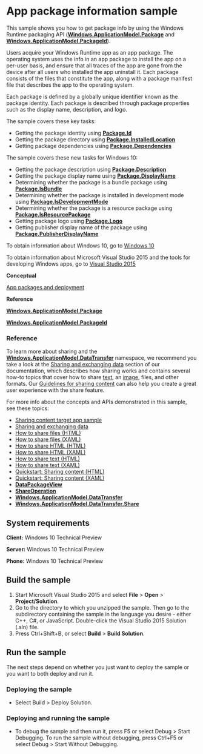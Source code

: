 ﻿<!---
  category: AppSettings 
--->

# App package information sample

This sample shows you how to get package info by using the Windows Runtime packaging API ([**Windows.ApplicationModel.Package**](http://msdn.microsoft.com/library/windows/apps/br224667) and [**Windows.ApplicationModel.PackageId**](http://msdn.microsoft.com/library/windows/apps/br224668)).

Users acquire your Windows Runtime app as an app package. The operating system uses the info in an app package to install the app on a per-user basis, and ensure that all traces of the app are gone from the device after all users who installed the app uninstall it. Each package consists of the files that constitute the app, along with a package manifest file that describes the app to the operating system.

Each package is defined by a globally unique identifier known as the package identity. Each package is described through package properties such as the display name, description, and logo.

The sample covers these key tasks:

-   Getting the package identity using [**Package.Id**](http://msdn.microsoft.com/library/windows/apps/br224680)
-   Getting the package directory using [**Package.InstalledLocation**](http://msdn.microsoft.com/library/windows/apps/br224681)
-   Getting package dependencies using [**Package.Dependencies**](http://msdn.microsoft.com/library/windows/apps/br224679)

The sample covers these new tasks for Windows 10:

-   Getting the package description using [**Package.Description**](http://msdn.microsoft.com/library/windows/apps/dn175742)
-   Getting the package display name using [**Package.DisplayName**](http://msdn.microsoft.com/library/windows/apps/dn175743)
-   Determining whether the package is a bundle package using [**Package.IsBundle**](http://msdn.microsoft.com/library/windows/apps/dn175744)
-   Determining whether the package is installed in development mode using [**Package.IsDevelopmentMode**](http://msdn.microsoft.com/library/windows/apps/dn175745)
-   Determining whether the package is a resource package using [**Package.IsResourcePackage**](http://msdn.microsoft.com/library/windows/apps/dn175746)
-   Getting package logo using [**Package.Logo**](http://msdn.microsoft.com/library/windows/apps/dn175747)
-   Getting publisher display name of the package using [**Package.PublisherDisplayName**](http://msdn.microsoft.com/library/windows/apps/dn175748)

To obtain information about Windows 10, go to [Windows 10](http://go.microsoft.com/fwlink/?LinkID=532421)

To obtain information about Microsoft Visual Studio 2015 and the tools for developing Windows apps, go to [Visual Studio 2015](http://go.microsoft.com/fwlink/?LinkID=532422)

**Conceptual**

[App packages and deployment](http://msdn.microsoft.com/library/windows/apps/hh464929)

**Reference**

[**Windows.ApplicationModel.Package**](http://msdn.microsoft.com/library/windows/apps/br224667)

[**Windows.ApplicationModel.PackageId**](http://msdn.microsoft.com/library/windows/apps/br224668)

### Reference

To learn more about sharing and the [**Windows.ApplicationModel.DataTransfer**](http://msdn.microsoft.com/library/windows/apps/br205967) namespace, we recommend you take a look at the [Sharing and exchanging data](http://msdn.microsoft.com/library/windows/apps/hh464923) section of our documentation, which describes how sharing works and contains several how-to topics that cover how to share [text](http://msdn.microsoft.com/library/windows/apps/hh758313), an [image](http://msdn.microsoft.com/library/windows/apps/hh758305), files, and other formats. Our [Guidelines for sharing content](http://msdn.microsoft.com/library/windows/apps/hh465251) can also help you create a great user experience with the share feature.

For more info about the concepts and APIs demonstrated in this sample, see these topics:

-   [Sharing content target app sample](http://go.microsoft.com/fwlink/p/?linkid=231519)
-   [Sharing and exchanging data](http://msdn.microsoft.com/library/windows/apps/hh464923)
-   [How to share files (HTML)](http://msdn.microsoft.com/library/windows/apps/hh758308)
-   [How to share files (XAML)](http://msdn.microsoft.com/library/windows/apps/hh871371)
-   [How to share HTML (HTML)](http://msdn.microsoft.com/library/windows/apps/hh758310)
-   [How to share HTML (XAML)](http://msdn.microsoft.com/library/windows/apps/hh973055)
-   [How to share text (HTML)](http://msdn.microsoft.com/library/windows/apps/hh758313)
-   [How to share text (XAML)](http://msdn.microsoft.com/library/windows/apps/hh871372)
-   [Quickstart: Sharing content (HTML)](http://msdn.microsoft.com/library/windows/apps/hh465261)
-   [Quickstart: Sharing content (XAML)](http://msdn.microsoft.com/library/windows/apps/hh871368)
-   [**DataPackageView**](http://msdn.microsoft.com/library/windows/apps/hh738408)
-   [**ShareOperation**](http://msdn.microsoft.com/library/windows/apps/br205977)
-   [**Windows.ApplicationModel.DataTransfer**](http://msdn.microsoft.com/library/windows/apps/br205967)
-   [**Windows.ApplicationModel.DataTransfer.Share**](http://msdn.microsoft.com/library/windows/apps/br205989)

## System requirements

**Client:** Windows 10 Technical Preview

**Server:** Windows 10 Technical Preview

**Phone:** Windows 10 Technical Preview

## Build the sample

1. Start Microsoft Visual Studio 2015 and select **File** \> **Open** \> **Project/Solution**.
2. Go to the directory to which you unzipped the sample. Then go to the subdirectory containing the sample in the language you desire - either C++, C#, or JavaScript. Double-click the Visual Studio 2015 Solution (.sln) file. 
3. Press Ctrl+Shift+B, or select **Build** \> **Build Solution**. 

## Run the sample

The next steps depend on whether you just want to deploy the sample or you want to both deploy and run it.

### Deploying the sample

- Select Build > Deploy Solution. 

### Deploying and running the sample

- To debug the sample and then run it, press F5 or select Debug >  Start Debugging. To run the sample without debugging, press Ctrl+F5 or select Debug > Start Without Debugging. 

